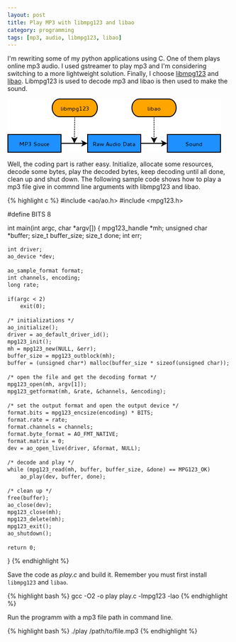 ```yaml
---
layout: post
title: Play MP3 with libmpg123 and libao
category: programming
tags: [mp3, audio, libmpg123, libao]
---
```


I'm rewriting some of my python applications using C. One of them plays online mp3 audio. I used gstreamer to play mp3 and I'm considering switching to a more lightweight solution. Finally, I choose [libmpg123](http://www.mpg123.de/) and [libao](http://xiph.org/ao/). Libmpg123 is used to decode mp3 and libao is then used to make the sound.

![](/image/mp3.png)

Well, the coding part is rather easy. Initialize, allocate some resources, decode some bytes, play the decoded bytes, keep decoding until all done, clean up and shut down. The following sample code shows how to play a mp3 file give in commnd line arguments with libmpg123 and libao.

{% highlight c %}
#include <ao/ao.h>
#include <mpg123.h>

#define BITS 8

int main(int argc, char *argv[])
{
    mpg123_handle *mh;
    unsigned char *buffer;
    size_t buffer_size;
    size_t done;
    int err;

    int driver;
    ao_device *dev;

    ao_sample_format format;
    int channels, encoding;
    long rate;

    if(argc < 2)
        exit(0);

    /* initializations */
    ao_initialize();
    driver = ao_default_driver_id();
    mpg123_init();
    mh = mpg123_new(NULL, &err);
    buffer_size = mpg123_outblock(mh);
    buffer = (unsigned char*) malloc(buffer_size * sizeof(unsigned char));

    /* open the file and get the decoding format */
    mpg123_open(mh, argv[1]);
    mpg123_getformat(mh, &rate, &channels, &encoding);

    /* set the output format and open the output device */
    format.bits = mpg123_encsize(encoding) * BITS;
    format.rate = rate;
    format.channels = channels;
    format.byte_format = AO_FMT_NATIVE;
    format.matrix = 0;
    dev = ao_open_live(driver, &format, NULL);

    /* decode and play */
    while (mpg123_read(mh, buffer, buffer_size, &done) == MPG123_OK)
        ao_play(dev, buffer, done);

    /* clean up */
    free(buffer);
    ao_close(dev);
    mpg123_close(mh);
    mpg123_delete(mh);
    mpg123_exit();
    ao_shutdown();

    return 0;
}
{% endhighlight %}

Save the code as *play.c* and build it. Remember you must first install `libmpg123` and `libao`.

{% highlight bash %}
gcc -O2 -o play play.c -lmpg123 -lao
{% endhighlight %}

Run the programm with a mp3 file path in command line.

{% highlight bash %}
./play /path/to/file.mp3
{% endhighlight %}

